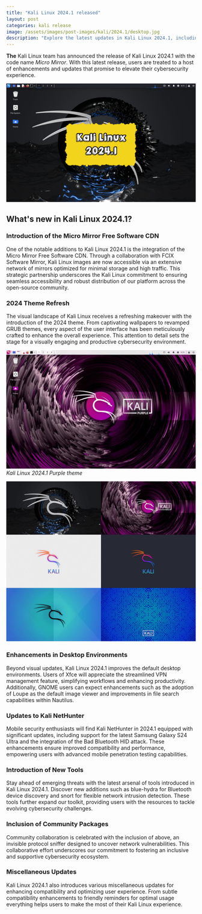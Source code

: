```yaml
---
title: "Kali Linux 2024.1 released"
layout: post
categories: kali release
image: /assets/images/post-images/kali/2024.1/desktop.jpg
description: "Explore the latest updates in Kali Linux 2024.1, including new themes, tools, and enhancements for improved cybersecurity. Download now!"
---
```


**The** Kali Linux team has announced the release of Kali Linux 2024.1 with the code name *Micro Mirror*. With this latest release, users are treated to a host of enhancements and updates that promise to elevate their cybersecurity experience. 

![Kali Linux 2024.1 featured image](/assets/images/post-images/kali/2024.1/desktop.jpg)

## What's new in Kali Linux 2024.1?

### Introduction of the Micro Mirror Free Software CDN

One of the notable additions to Kali Linux 2024.1 is the integration of the Micro Mirror Free Software CDN. Through a collaboration with FCIX Software Mirror, Kali Linux images are now accessible via an extensive network of mirrors optimized for minimal storage and high traffic. This strategic partnership underscores the Kali Linux commitment to ensuring seamless accessibility and robust distribution of our platform across the open-source community.

### 2024 Theme Refresh

The visual landscape of Kali Linux receives a refreshing makeover with the introduction of the 2024 theme. From captivating wallpapers to revamped GRUB themes, every aspect of the user interface has been meticulously crafted to enhance the overall experience. This attention to detail sets the stage for a visually engaging and productive cybersecurity environment.

![Kali Linux 2024.1 Purple theme](/assets/images/post-images/kali/2024.1/desktop-purple.jpg)
*Kali Linux 2024.1 Purple theme*

![Kali Linux 2024.1 wallpapers](/assets/images/post-images/kali/2024.1/wallpapers.jpg)

### Enhancements in Desktop Environments

Beyond visual updates, Kali Linux 2024.1 improves the default desktop environments. Users of Xfce will appreciate the streamlined VPN management feature, simplifying workflows and enhancing productivity. Additionally, GNOME users can expect enhancements such as the adoption of Loupe as the default image viewer and improvements in file search capabilities within Nautilus.

### Updates to Kali NetHunter

Mobile security enthusiasts will find Kali NetHunter in 2024.1 equipped with significant updates, including support for the latest Samsung Galaxy S24 Ultra and the integration of the Bad Bluetooth HID attack. These enhancements ensure improved compatibility and performance, empowering users with advanced mobile penetration testing capabilities.

### Introduction of New Tools

Stay ahead of emerging threats with the latest arsenal of tools introduced in Kali Linux 2024.1. Discover new additions such as blue-hydra for Bluetooth device discovery and snort for flexible network intrusion detection. These tools further expand our toolkit, providing users with the resources to tackle evolving cybersecurity challenges.

### Inclusion of Community Packages

Community collaboration is celebrated with the inclusion of above, an invisible protocol sniffer designed to uncover network vulnerabilities. This collaborative effort underscores our commitment to fostering an inclusive and supportive cybersecurity ecosystem.

### Miscellaneous Updates

Kali Linux 2024.1 also introduces various miscellaneous updates for enhancing compatibility and optimizing user experience. From subtle compatibility enhancements to friendly reminders for optimal usage everything helps users to make the most of their Kali Linux experience.